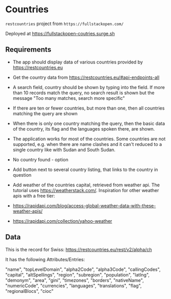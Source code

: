 # Countries

`restcountries` project from `https://fullstackopen.com/`

Deployed at https://fullstackopen-coutries.surge.sh

## Requirements

* The app should display data of various countries provided by https://restcountries.eu

* Get the country data from https://restcountries.eu/#api-endpoints-all

* A search field, country should be shown by typing into the field. If more than 10 records match the query, no search result is shown but the message "Too many matches, search more specific"

* If there are ten or fewer countries, but more than one, then all countries matching the query are shown

* When there is only one country matching the query, then the basic data of the country, its flag and the languages spoken there, are shown.

* The application works for most of the countries. Some countries are not supported, e.g. when there are name clashes and it can't reduced to a single country like with Sudan and South Sudan.

* No country found - option

* Add button next to several country listing, that links to the country in question

* Add weather of the countries capital, retrieved from weather api. The tutorial uses
https://weatherstack.com/. Inspiration for other weather apis with a free tier:

* https://rapidapi.com/blog/access-global-weather-data-with-these-weather-apis/

* https://rapidapi.com/collection/yahoo-weather

## Data

This is the record for Swiss: https://restcountries.eu/rest/v2/alpha/ch

It has the following Attributes/Entries:

"name",
"topLevelDomain",
"alpha2Code",
"alpha3Code",
"callingCodes",
"capital",
"altSpellings",
"region",
"subregion",
"population",
"latlng",
"demonym",
"area",
"gini",
"timezones",
"borders",
"nativeName",
"numericCode",
"currencies",
"languages",
"translations",
"flag",
"regionalBlocs",
"cioc"
